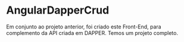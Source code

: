 # AngularDapperCrud
 
Em conjunto ao projeto anterior, foi criado este Front-End, para complemento da API criada em DAPPER.
Temos um projeto completo.
